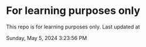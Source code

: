 # For learning purposes only
This repo is for learning purposes only.
Last updated at

Sunday, May 5, 2024 3:23:56 PM

